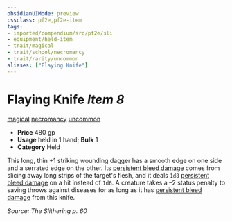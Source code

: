 ```yaml
---
obsidianUIMode: preview
cssclass: pf2e,pf2e-item
tags:
- imported/compendium/src/pf2e/sli
- equipment/held-item
- trait/magical
- trait/school/necromancy
- trait/rarity/uncommon
aliases: ["Flaying Knife"]
---
```

# Flaying Knife *Item 8*  
[magical](magical.md)  [necromancy](necromancy.md)  [uncommon](uncommon.md)  

- **Price** 480 gp
- **Usage** held in 1 hand; **Bulk** 1
- **Category** Held

This long, thin +1 striking wounding dagger has a smooth edge on one side and a serrated edge on the other. Its [persistent bleed damage](conditions.md#Persistent%20Damage) comes from slicing away long strips of the target's flesh, and it deals `1d8` [persistent bleed damage](conditions.md#Persistent%20Damage) on a hit instead of `1d6`. A creature takes a –2 status penalty to saving throws against diseases for as long as it has [persistent bleed damage](conditions.md#Persistent%20Damage) from this knife.

*Source: The Slithering p. 60*